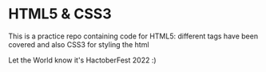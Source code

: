 # HTML5 & CSS3

This is a practice repo containing code for HTML5: different tags have been covered and also CSS3 for styling the html

Let the World know it's HactoberFest 2022 :)
